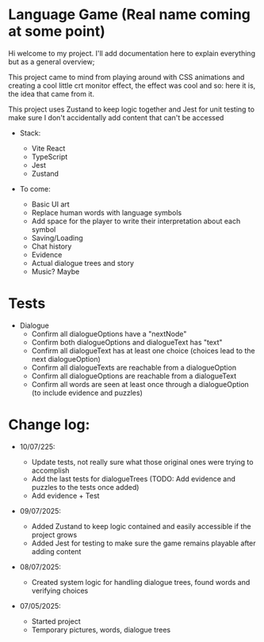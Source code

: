 # Language Game (Real name coming at some point)

Hi welcome to my project. I'll add documentation here to explain everything but as a general overview;

This project came to mind from playing around with CSS animations and creating a cool little crt monitor effect, the effect was cool and so: here it is, the idea that came from it.

This project uses Zustand to keep logic together and Jest for unit testing to make sure I don't accidentally add content that can't be accessed

- Stack:
	- Vite React
	- TypeScript
	- Jest
	- Zustand

- To come:
	- Basic UI art
	- Replace human words with language symbols
	- Add space for the player to write their interpretation about each symbol
	- Saving/Loading
	- Chat history
	- Evidence
	- Actual dialogue trees and story
	- Music? Maybe

# Tests
- Dialogue
	- Confirm all dialogueOptions have a "nextNode"
	- Confirm both dialogueOptions and dialogueText has "text"
	- Confirm all dialogueText has at least one choice (choices lead to the next dialogueOption)
	- Confirm all dialogueTexts are reachable from a dialogueOption
	- Confirm all dialogueOptions are reachable from a dialogueText
	- Confirm all words are seen at least once through a dialogueOption (to include evidence and puzzles)

# Change log:
- 10/07/225:
	- Update tests, not really sure what those original ones were trying to accomplish
	- Add the last tests for dialogueTrees (TODO: Add evidence and puzzles to the tests once added)
	- Add evidence + Test

- 09/07/2025:
	- Added Zustand to keep logic contained and easily accessible if the project grows
	- Added Jest for testing to make sure the game remains playable after adding content

- 08/07/2025:
	- Created system logic for handling dialogue trees, found words and verifying choices

- 07/05/2025:
	- Started project
	- Temporary pictures, words, dialogue trees
  
